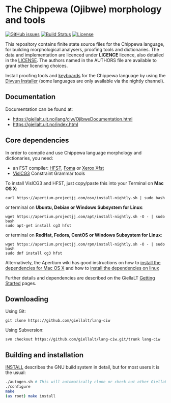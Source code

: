 The Chippewa (Ojibwe) morphology and tools
==========================================

[![GitHub issues](https://img.shields.io/github/issues-raw/giellalt/lang-ciw)](https://github.com/giellalt/lang-ciw/issues)
[![Build Status](https://github.com/giellalt/lang-ciw/workflows/Speller%20CI+CD/badge.svg)](https://github.com/giellalt/lang-ciw/actions)
[![License](https://img.shields.io/github/license/giellalt/lang-ciw)](https://raw.githubusercontent.com/giellalt/lang-ciw/main/LICENSE)

This repository contains finite state source files for the Chippewa language,
for building morphological analysers, proofing tools
and dictionaries. The data and implementation are licenced under __LICENCE__
licence, also detailed in the
[LICENSE](https://github.com/giellalt/lang-ciw/blob/main/LICENSE). The
authors named in the AUTHORS file are available to grant other licencing
choices.

Install proofing tools and [keyboards](https://github.com/giellalt/keyboard-ciw)
for the Chippewa language by using the [Divvun Installer](http://divvun.no)
(some languages are only available via the nightly channel).

Documentation
-------------

Documentation can be found at:

-   <https://giellalt.uit.no/lang/ciw/OjibweDocumentation.html>
-   <https://giellalt.uit.no/index.html>

Core dependencies
-----------------

In order to compile and use Chippewa language morphology and
dictionaries, you need:

- an FST compiler: [HFST](https://github.com/hfst/hfst), [Foma](https://github.com/mhulden/foma) or [Xerox Xfst](https://web.stanford.edu/~laurik/fsmbook/home.html)
- [VislCG3](https://visl.sdu.dk/svn/visl/tools/vislcg3/trunk) Constraint Grammar tools

To install VislCG3 and HFST, just copy/paste this into your Terminal on **Mac OS X**:

```
curl https://apertium.projectjj.com/osx/install-nightly.sh | sudo bash
```

or terminal on **Ubuntu, Debian or Windows Subsystem for Linux**:

```
wget https://apertium.projectjj.com/apt/install-nightly.sh -O - | sudo bash
sudo apt-get install cg3 hfst
```

or terminal on **RedHat, Fedora, CentOS or Windows Subsystem for Linux**:

```
wget https://apertium.projectjj.com/rpm/install-nightly.sh -O - | sudo bash
sudo dnf install cg3 hfst
```

Alternatively, the Apertium wiki has good instructions on how to [install the dependencies for Mac
OS X](https://wiki.apertium.org/wiki/Apertium_on_Mac_OS_X) and how to [install
the dependencies on
linux](https://wiki.apertium.org/wiki/Installation_of_grammar_libraries)

Further details and dependencies are described on the GiellaLT [Getting Started](https://giellalt.uit.no/infra/GettingStarted.html) pages.

Downloading
-----------

Using Git:
```
git clone https://github.com/giellalt/lang-ciw
```

Using Subversion:
```
svn checkout https://github.com/giellalt/lang-ciw.git/trunk lang-ciw
```

Building and installation
-------------------------

[INSTALL](https://github.com/giellalt/lang-ciw/blob/main/INSTALL)
describes the GNU build system in detail, but for most users it is the usual:

```sh
./autogen.sh # This will automatically clone or check out other GiellaLT dependencies
./configure
make
(as root) make install
```

